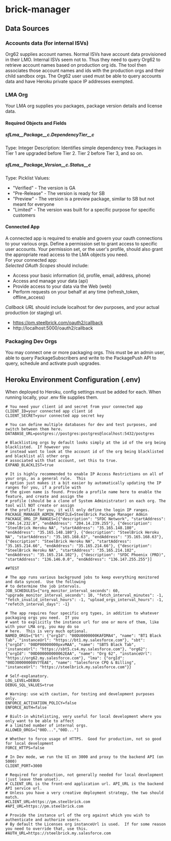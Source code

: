 # brick-manager

## Data Sources
### Accounts data (for internal ISVs)
Org62 supplies account names.  Normal ISVs have account data provisioned in their LMO.  Internal ISVs seem not to.  Thus they need to query Org62 to retrieve account names based on production org ids.  The tool then associates those account names and ids with the production orgs and their child sandbox orgs. The Org62 user used must be able to query accounts data and have Heroku private space IP addresses exempted.

### LMA Org
Your LMA org supplies you packages, package version details and license data.

#### Required Objects and Fields
##### sfLma__Package__c.DependencyTier__c
Type: Integer
Description: Identifies simple dependency tree.  Packages in Tier 1 are upgraded before Tier 2.  Tier 2 before Tier 3, and so on.

##### sfLma__Package_Version__c.Status__c
Type: Picklist
Values:
* "Verified" - The version is GA
* "Pre-Release" - The version is ready for SB
* "Preview" - The version is a preview package, similar to SB but not meant for everyone
* "Limited" - The version was built for a specific purpose for specific customers

#### Connected App
A connected app is required to enable and govern your oauth connections to your various orgs. Define a permission set
to grant access to specific user accounts.  Your permission set, or the user's profile, should also grant
the appropriate read access to the LMA objects you need.  
For your connected app:  
*Selected OAuth Scopes* should include:
* Access your basic information (id, profile, email, address, phone)
* Access and manage your data (api)
* Provide access to your data via the Web (web)
* Perform requests on your behalf at any time (refresh_token, offline_access)

*Callback URL* should include localhost for dev purposes, and your actual production (or staging) url.
* https://pm.steelbrick.com/oauth2/callback
* http://localhost:5000/oauth2/callback

### Packaging Dev Orgs
You may connect one or more packaging orgs.  This must be an admin user, able to query PackageSubscribers and write to the PackagePush API to query, schedule and activate push upgrades.

## Heroku Environment Configuration (.env)
When deployed to Heroku, config settings must be added for each.  When running locally, your .env file 
supplies them.
```
# You need your client id and secret from your connected app
CLIENT_ID=your connected app client id
CLIENT_SECRET=your connected app secret key

# You can define multiple databases for dev and test purposes, and switch between them here.
DATABASE_URL=postgres://postgres:postgres@localhost:5432/postgres

# Blacklisting orgs by default looks simply at the id of the org being blacklisted.  If however you 
# instead want to look at the account id of the org being blacklisted and blacklist all other orgs 
# associated with that account, set this to true.
EXPAND_BLACKLIST=true

# It is highly recommended to enable IP Access Restrictions on all of your orgs, as a general rule.  This 
# option just makes it a bit easier by automatically updating the IP ranges for you, if a profile with 
# the given name is found. Provide a profile name here to enable the feature, and create and assign the 
# profile (should be a clone of System Administrator) on each org. The tool will NOT create or assign 
# the profile for you, it will only define the login IP ranges.
PACKAGE_MANAGER_ADMIN_PROFILE=SteelBrick Package Manager Admin
PACKAGE_ORG_IP_RANGES=[{"description": "SFDC Network", "startAddress": "204.14.232.0", "endAddress": "204.14.239.255"}, {"description": "SteelBrick Heroku NA", "startAddress": "35.165.148.180", "endAddress": "35.165.148.180"}, {"description": "SteelBrick Heroku NA", "startAddress": "35.165.168.63", "endAddress": "35.165.168.63"}, {"description": "SteelBrick Heroku NA", "startAddress": "35.165.214.66", "endAddress": "35.165.214.66"}, {"description": "SteelBrick Heroku NA", "startAddress": "35.165.214.102", "endAddress": "35.165.214.102"}, {"description": "SFDC Phoenix (PRD)", "startAddress": "136.146.0.0", "endAddress": "136.147.255.255"}]

##TEST

# The app runs various background jobs to keep everything monitored and data synced.  Use the following
# to determine the job intervals.
JOB_SCHEDULES={"org_monitor_interval_seconds": 60, "upgrade_monitor_interval_seconds": 10, "fetch_interval_minutes": -1, "fetch_invalid_interval_hours": -1, "upload_orgs_interval_hours": -1, "refetch_interval_days": -1}

# The app requires four specific org types, in addition to whatever packaging orgs you need.  If you 
# want to explicitly the instance url for one or more of them, like with your LMA org, you may do so 
# here.  This is very much optional.
NAMED_ORGS={"bt": {"orgId": "00DU0000000KAFDMA4", "name": "BT1 Black Tab", "instanceUrl": "https://bt1.my.salesforce.com"}, "sbt": {"orgId": "00DP00000000pxvMAA", "name": "SBT5 Black Tab", "instanceUrl": "https://sbt5.cs4.my.salesforce.com"}, "org62": {"orgId": "00D000000000062EAA", "name": "Org 62", "instanceUrl": "https://org62.my.salesforce.com"}, "lma": {"orgId": "00D300000008V7fEAE", "name": "Salesforce CPQ & Billing", "instanceUrl": "https://steelbrick.my.salesforce.com"}}

# Self-explanatory.
LOG_LEVEL=DEBUG
DEBUG_SQL_VALUES=true

# Warning: use with caution, for testing and development purposes only.
ENFORCE_ACTIVATION_POLICY=false
ENFORCE_AUTH=false

# Biult-in whitelisting, very useful for local development where you only want to be able to affect
# a limited number of internal orgs.
ALLOWED_ORGS=["00D...","00D..."]

# Whether to force usage of HTTPS.  Good for production, not so good for local development
FORCE_HTTPS=false

# In Dev mode, we run the UI on 3000 and proxy to the backend API (on 5000)
CLIENT_PORT=3000

# Required for production, not generally needed for local development (just leave them unset).
# CLIENT_URL is the front-end application url. API_URL is the backend API service url.  
# Unless you have a very creative deployment strategy, the two should match.
#CLIENT_URL=https://pm.steelbrick.com
#API_URL=https://pm.steelbrick.com

# Provide the instance url of the org against which you wish to authenticate and authorize users.
# By default the Licenses org instanceUrl is used.  If for some reason you need to override that, use this.
#AUTH_URL=https://steelbrick.my.salesforce.com
```
